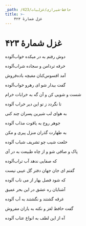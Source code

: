```yaml
---
_path: /حافظ-شیرازی/غزلیات/423
title: >-
    غزل شمارهٔ ۴۲۳
---
```

# غزل شمارهٔ ۴۲۳

<div class="b" id="bn1"><div class="m1"><p>دوش رفتم به در میکده خواب‌آلوده</p></div>
<div class="m2"><p>خرقه تردامن و سجاده شراب‌آلوده</p></div></div>
<div class="b" id="bn2"><div class="m1"><p>آمد افسوس‌کنان مغبچه باده‌فروش</p></div>
<div class="m2"><p>گفت بیدار شو ای رهرو خواب‌آلوده</p></div></div>
<div class="b" id="bn3"><div class="m1"><p>شست و شویی کن و آن گه به خرابات خرام</p></div>
<div class="m2"><p>تا نگردد ز تو این دیر خراب آلوده</p></div></div>
<div class="b" id="bn4"><div class="m1"><p>به هوای لب شیرین پسران چند کنی</p></div>
<div class="m2"><p>جوهر روح به یاقوت مذاب آلوده</p></div></div>
<div class="b" id="bn5"><div class="m1"><p>به طهارت گذران منزل پیری و مکن</p></div>
<div class="m2"><p>خلعت شیب چو تشریف شباب آلوده</p></div></div>
<div class="b" id="bn6"><div class="m1"><p>پاک و صافی شو و از چاه طبیعت به در آی</p></div>
<div class="m2"><p>که صفایی ندهد آب تراب‌آلوده</p></div></div>
<div class="b" id="bn7"><div class="m1"><p>گفتم ای جان جهان دفتر گل عیبی نیست</p></div>
<div class="m2"><p>که شود فصل بهار از می ناب آلوده</p></div></div>
<div class="b" id="bn8"><div class="m1"><p>آشنایان ره عشق در این بحر عمیق</p></div>
<div class="m2"><p>غرقه گشتند و نگشتند به آب آلوده</p></div></div>
<div class="b" id="bn9"><div class="m1"><p>گفت حافظ لغز و نکته به یاران مفروش</p></div>
<div class="m2"><p>آه از این لطف به انواع عتاب آلوده</p></div></div>
